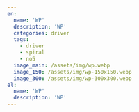 ```yaml
---
en:
  name: 'WP'
  description: 'WP'
  categories: driver
  tags:
    - driver
    - spiral
    - no5
  image_main: /assets/img/wp.webp
  image_150: /assets/img/wp-150x150.webp
  image_300: /assets/img/wp-300x300.webp
el:
  name: 'WP'
  description: 'WP'
---
```


